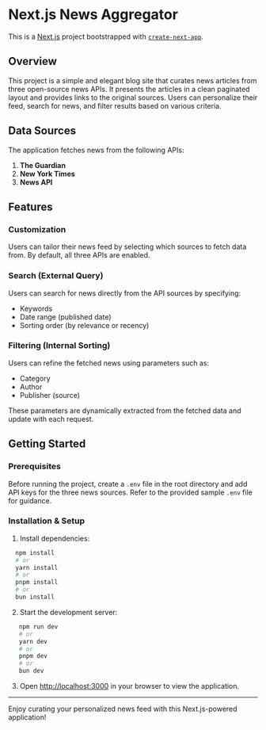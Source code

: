 # Next.js News Aggregator

This is a [Next.js](https://nextjs.org) project bootstrapped with [`create-next-app`](https://nextjs.org/docs/app/api-reference/cli/create-next-app).

## Overview

This project is a simple and elegant blog site that curates news articles from three open-source news APIs. It presents the articles in a clean paginated layout and provides links to the original sources. Users can personalize their feed, search for news, and filter results based on various criteria.

## Data Sources

The application fetches news from the following APIs:

1. **The Guardian**
2. **New York Times**
3. **News API**

## Features

### Customization
Users can tailor their news feed by selecting which sources to fetch data from. By default, all three APIs are enabled.

### Search (External Query)
Users can search for news directly from the API sources by specifying:
- Keywords
- Date range (published date)
- Sorting order (by relevance or recency)

### Filtering (Internal Sorting)
Users can refine the fetched news using parameters such as:
- Category
- Author
- Publisher (source)

These parameters are dynamically extracted from the fetched data and update with each request.

## Getting Started

### Prerequisites

Before running the project, create a `.env` file in the root directory and add API keys for the three news sources. Refer to the provided sample `.env` file for guidance.

### Installation & Setup

1. Install dependencies:
 ```bash
   npm install
   # or
   yarn install
   # or
   pnpm install
   # or
   bun install
   ```

2. Start the development server:
```bash
   npm run dev
   # or
   yarn dev
   # or
   pnpm dev
   # or
   bun dev
   ```

3. Open [http://localhost:3000](http://localhost:3000) in your browser to view the application.

---

Enjoy curating your personalized news feed with this Next.js-powered application!

